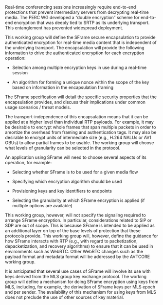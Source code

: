 Real-time conferencing sessions increasingly require end-to-end protections
that prevent intermediary servers from decrypting real-time media.  The PERC
WG developed a “double encryption” scheme for end-to-end encryption that was
deeply tied to SRTP as its underlying transport.  This entanglement has
prevented widespread deployment.

This working group will define the SFrame secure encapsulation to provide
authenticated encryption for real-time media content that is independent of
the underlying transport.  The encapsulation will provide the following
information to drive the authenticated encryption for each encryption
operation:

* Selection among multiple encryption keys in use during a real-time session

* An algorithm for forming a unique nonce within the scope of the key based
on information in the encapsulation framing

The SFrame specification will detail the specific security properties that
the encapsulation provides, and discuss their implications under common usage
scenarios / threat models.

The transport-independence of this encapsulation means that it can be applied
at a higher level than individual RTP payloads.  For example, it may be
desirable to encrypt whole frames that span multiple packets in order to
amortize the overhead from framing and authentication tags.  It may also be
desirable to encrypt units of intermediate size (e.g., H.264 NALUs or AV1
OBUs) to allow partial frames to be usable.  The working group will choose
what levels of granularity can be selected in the protocol.

An application using SFrame will need to choose several aspects of its
operation, for example:

* Selecting whether SFrame is to be used for a given media flow

* Specifying which encryption algorithm should be used

* Provisioning keys and key identifiers to endpoints

* Selecting the granularity at which SFrame encryption is applied (if
multiple options are available)

This working group, however, will not specify the signaling required to
arrange SFrame encryption.  In particular, considerations related to SIP or
SDP are out of scope.  This is because SFrame is intended to be applied as an
additional layer on top of the base levels of protection that these protocols
provide.  This working group will, however, define the guidance for how
SFrame interacts with RTP (e.g., with regard to packetization,
depacketization, and recovery algorithms) to ensure that it can be used in
environments such as WebRTC.  Other WebRTC changes such as the payload format
and metadata format will be addressed by the AVTCORE working group.

It is anticipated that several use cases of SFrame will involve its use with
keys derived from the MLS group key exchange protocol.  The working group
will define a mechanism for doing SFrame encryption using keys from MLS,
including, for example, the derivation of SFrame keys per MLS epoch and per
sender.  The availability of this mechanism for using keys from MLS does not
preclude the use of other sources of key material.
